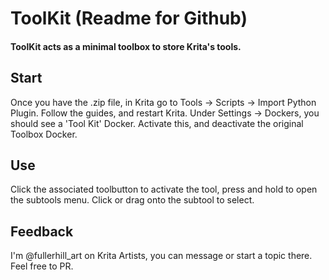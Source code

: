 # ToolKit (Readme for Github)

#### ToolKit acts as a minimal toolbox to store Krita's tools.
## Start
Once you have the .zip file, in Krita go to Tools -> Scripts -> Import Python Plugin.
Follow the guides, and restart Krita.
Under Settings -> Dockers, you should see a 'Tool Kit' Docker.
Activate this, and deactivate the original Toolbox Docker.
## Use
Click the associated toolbutton to activate the tool, press and hold to open the subtools menu.
Click or drag onto the subtool to select.
## Feedback
I'm @fullerhill_art on Krita Artists, you can message or start a topic there.
Feel free to PR.
